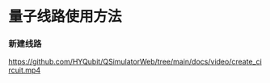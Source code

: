 # 量子线路使用方法

### 新建线路

https://github.com/HYQubit/QSimulatorWeb/tree/main/docs/video/create_circuit.mp4